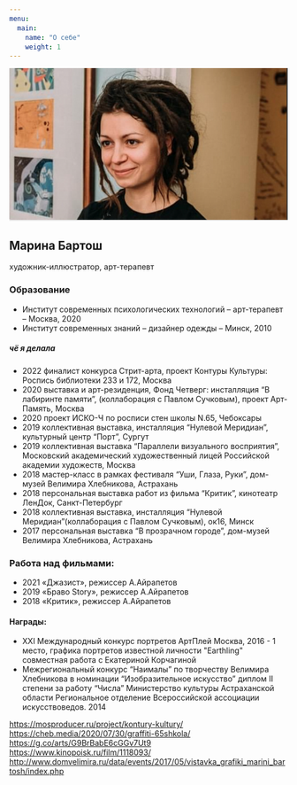```yaml
---
menu:
  main:
    name: "О себе"
    weight: 1
---
```

![Это я][1]

## Марина Бартош

художник-иллюстратор, арт-терапевт

### Образование 

* Институт современных психологических технологий – арт-терапевт – Москва, 2020
* Институт современных  знаний – дизайнер одежды – Минск, 2010

##### чё я делала

* 2022 финалист конкурса Стрит-арта, проект Контуры Культуры: Роспись библиотеки 233 и 172, Москва
* 2020 выставка и арт-резиденция, Фонд Четверг: инсталляция “В лабиринте памяти”, (коллаборация с Павлом Сучковым), проект Арт-Память, Москва
* 2020 проект ИСКО-Ч по росписи стен школы N.65, Чебоксары 
* 2019 коллективная выставка, инсталляция “Нулевой Меридиан”, культурный центр “Порт”, Сургут 
* 2019 коллективная выставка “Параллели визуального восприятия”, Московский академический художественный лицей Российской академии художеств, Москва 
* 2018 мастер-класс в рамках фестиваля “Уши, Глаза, Руки”, дом-музей Велимира Хлебникова, Астрахань
* 2018 персональная выставка работ из фильма “Критик”, кинотеатр ЛенДок, Санкт-Петербург
* 2018 коллективная выставка, инсталляция “Нулевой Меридиан”(коллаборация с Павлом Сучковым), ок16, Минск
* 2017 персональная выставка “В прозрачном городе”, дом-музей Велимира Хлебникова, Астрахань

### Работа над фильмами:

* 2021 «Джазист», режиссер А.Айрапетов
* 2019 «Браво Story», режиссер А.Айрапетов
* 2018 «Критик», режиссер А.Айрапетов


#### Награды:

* XXI Международный конкурс портретов АртПлей Москва, 2016 - 1 место, графика портретов известной личности "Earthling" совместная работа с Екатериной Корчагиной 
* Межрегиональный конкурс “Наималы” по творчеству Велимира Хлебникова в номинации “Изобразительное искусство” диплом II степени за работу “Числа” Министерство культуры Астраханской области Региональное отделение Всероссийской ассоциации искусствоведов. 2014

https://mosproducer.ru/project/kontury-kultury/
https://cheb.media/2020/07/30/graffiti-65shkola/
https://g.co/arts/G9BrBabE6cGGv7Ut9
https://www.kinopoisk.ru/film/1118093/
http://www.domvelimira.ru/data/events/2017/05/vistavka_grafiki_marini_bartosh/index.php 






[1]: about.png
